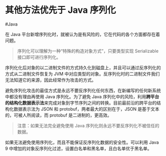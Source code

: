 # 其他方法优先于 Java 序列化
#Java 

在 Java 平台新增序列化时，就被认为是有风险的，它在代码的各个方面都存在着问题。

> 序列化可以理解为一种“特殊的构造对象方式”，只要类型实现 Serializable 接口即可进行序列化。

序列化化后对象的以二进制文件的方式持久化到磁盘上，并且可以通过反序列化的方式从二进制文件恢复为 JVM 中对应类型的对象。反序列化时的二进制文件我们无法知道它的来源，因此经常作为攻击的方式。

避免序列化攻击的最佳方式是永远不要反序列化任何东西，在新编写的任何新系统中都没有理由再使用 Java 序列化。为了避免 Java 序列化中的风险，利用**跨平台的结构化数据表示法**来完成对象到字节序列之间的转换。目前最前沿的跨平台的结构化数据表示法为 JSON 和 protobuf，两者最大的区别在于，JSON 是基于文本的，可被人所阅读，而 protobuf 是二进制的，更高效。

> 注意：如果无法完全避免使用 Java 序列化则永远不要反序列化不被信任的数据。

如果无法避免使用序列化，而且不能保证反序列化数据的安全性。可以利用 Java 9 中增加的对象反序列化过滤，设置白名单和黑名单，且白名单优于黑名单。